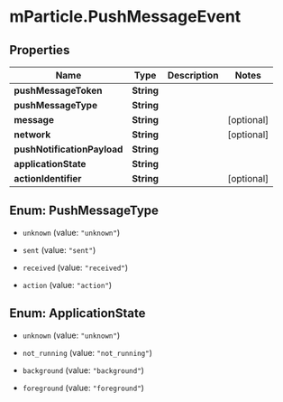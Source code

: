 # mParticle.PushMessageEvent

## Properties
Name | Type | Description | Notes
------------ | ------------- | ------------- | -------------
**pushMessageToken** | **String** |  |
**pushMessageType** | **String** |  |
**message** | **String** |  | [optional]
**network** | **String** |  | [optional]
**pushNotificationPayload** | **String** |  |
**applicationState** | **String** |  |
**actionIdentifier** | **String** |  | [optional]


<a name="PushMessageType"></a>
## Enum: PushMessageType


* `unknown` (value: `"unknown"`)

* `sent` (value: `"sent"`)

* `received` (value: `"received"`)

* `action` (value: `"action"`)




<a name="ApplicationState"></a>
## Enum: ApplicationState


* `unknown` (value: `"unknown"`)

* `not_running` (value: `"not_running"`)

* `background` (value: `"background"`)

* `foreground` (value: `"foreground"`)




